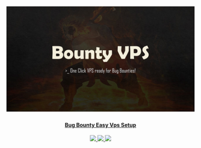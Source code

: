 <h1 align="center">
<a href="https://cooltext.com"><img src="Bounty VPS.jpg" width="500" alt="Bounty-VPS" />
</h1>
<h4 align="center">Bug Bounty Easy Vps Setup</h4>
<p align="center">
  <a href="https://github.com/sudosuraj/Bounty-VPS">
    <img src="https://img.shields.io/badge/Project-Bounty--VPS-green">
  </a>
   <a href="[https://github.com/mrco24/OK-VPS](https://github.com/sudosuraj/Bounty-VPS)">
    <img src="https://img.shields.io/static/v1?label=Update&message=V1.0&color=green">
  </a>
  <a href="https://twitter.com/sudosuraj">
      <img src="https://img.shields.io/twitter/follow/sudosuraj?style=social">
  </a>
</p>
